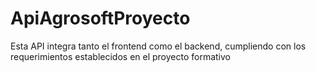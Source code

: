 # ApiAgrosoftProyecto
Esta API integra tanto el frontend como el backend, cumpliendo con los requerimientos establecidos en el proyecto formativo
